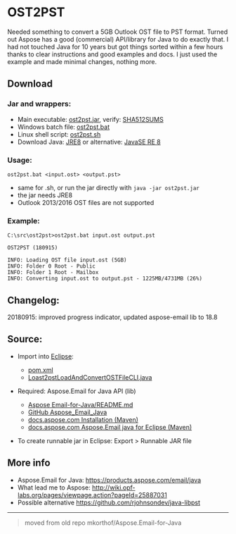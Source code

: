 # OST2PST

Needed something to convert a 5GB Outlook OST file to PST format. Turned out Aspose has a good (commercial) API/library for Java to do exactly that. I had not touched Java for 10 years but got things sorted within a few hours thanks to clear instructions and good examples and docs. I just used the example and made minimal changes, nothing more.

## Download

### Jar and wrappers:

* Main executable: [ost2pst.jar](ost2pst.jar), verify: [SHA512SUMS](SHA512SUMS)
* Windows batch file: [ost2pst.bat](ost2pst.bat) 
* Linux shell script: [ost2pst.sh](ost2pst.sh) 
* Download Java: [JRE8](https://java.com/en/download/manual.jsp) or alternative: [JavaSE RE 8 ](http://www.oracle.com/technetwork/java/javase/downloads/jre8-downloads-2133155.html)

### Usage:

```ost2pst.bat <input.ost> <output.pst>```
* same for .sh, or run the jar directly with ```java -jar ost2pst.jar```
* the jar needs JRE8 
* Outlook 2013/2016 OST files are not supported

### Example:

```
C:\src\ost2pst>ost2pst.bat input.ost output.pst

OST2PST (180915)

INFO: Loading OST file input.ost (5GB)
INFO: Folder 0 Root - Public
INFO: Folder 1 Root - Mailbox
INFO: Converting input.ost to output.pst - 1225MB/4731MB (26%)
```

## Changelog:

20180915: improved progress indicator, updated aspose-email lib to 18.8

## Source:

* Import into [Eclipse](https://www.eclipse.org):
    * [pom.xml](pom.xml)
    * [Loast2pstLoadAndConvertOSTFileCLI.java](src/main/java/com/ost2pst/LoadAndConvertOSTFileCLI.java)

* Required: Aspose.Email for Java API (lib)
    * [Aspose Email-for-Java/README.md](Aspose.Email-for-Java/README.md)
    * [GitHub Aspose_Email_Java](https://github.com/asposeemail/Aspose_Email_Java)
    * [docs.aspose.com Installation (Maven)](https://docs.aspose.com/display/emailjava/Installation)
    * [docs.aspose.com Aspose.Email java for Eclipse  (Maven)](https://docs.aspose.com/display/emailjava/Aspose.Email+Java+for+Eclipse+-+Maven)
  
* To create runnable jar in Eclipse: Export > Runnable JAR file
  
## More info

* Aspose.Email for Java: https://products.aspose.com/email/java 
* What lead me to Aspose: http://wiki.opf-labs.org/pages/viewpage.action?pageId=25887031
* Possible alternative https://github.com/rjohnsondev/java-libpst

---
> moved from old repo mkorthof/Aspose.Email-for-Java
